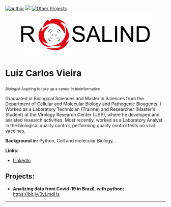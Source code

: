 [![author](https://img.shields.io/badge/author-Luiz_Carlos-red.svg)](https://www.linkedin.com/in/luiz-carlos-vieira-4582797b/) [![](https://img.shields.io/badge/python-3.8+-blue.svg)](https://www.python.org/downloads/) 
[![Other Projects](https://img.shields.io/badge/Others-Projects-brightgreen.svg?style=flat)](https://github.com/ziul-bio?tab=repositories)


<p align="center">
  <img src="banner.png" >
</p>

# Luiz Carlos Vieira
<sub> *Biologist* Aspiring to take up a career in bioinformatics </sub>

Graduated in Biological Sciences and Master in Sciences from the Department of Cellular and Molecular Biology and Pathogenic Bioagents.
I Worked as a Laboratory Technician (Trainne) and Researcher (Master's Student) at the Virology Research Center (USP), where he developed
and assisted research activities.
Most recently, worked as a Laboratory Analyst in the biological quality control, performing quality control tests on viral vaccines.

**Background in:** Python, Cell and molecular Biology, .

**Links:**
* [LinkedIn](https://www.linkedin.com/in/luiz-carlos-vieira-4582797b/)


## Projects:

* **Analizing data from Covid-19 in Brazil, with python:** https://bit.ly/3yLmdHs



---




